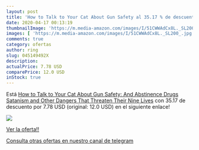 ```yaml
---
layout: post
title: 'How to Talk to Your Cat About Gun Safety al 35.17 % de descuento'
date: 2020-04-17 00:13:19
thumbnailImage: 'https://m.media-amazon.com/images/I/51CWWAdCx8L._SL200_.jpg'
images: [ 'https://m.media-amazon.com/images/I/51CWWAdCx8L._SL200_.jpg' ]
comments: true
category: ofertas
author: ring
slug: 045149492X
description:
actualPrice: 7.78 USD
comparePrice: 12.0 USD
inStock: true
---
```


Está [How to Talk to Your Cat About Gun Safety: And Abstinence  Drugs  Satanism  and Other Dangers That Threaten Their Nine Lives](https://www.amazon.com/dp/045149492X/?tag=redken08-20) con 35.17 de descuento por 7.78 USD (original: 12.0 USD) en el siguiente enlace!

[![](https://m.media-amazon.com/images/I/51CWWAdCx8L._SL200_.jpg)](https://www.amazon.com/dp/045149492X/?tag=redken08-20)

[Ver la oferta!!](https://www.amazon.com/dp/045149492X/?tag=redken08-20)

[Consulta otras ofertas en nuestro canal de telegram](https://t.me/s/ofertas25)
